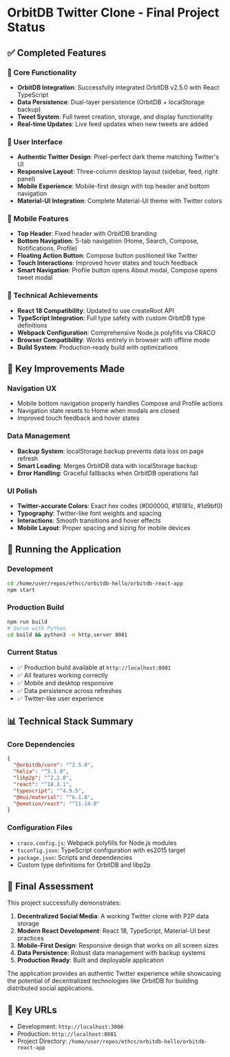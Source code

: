 # OrbitDB Twitter Clone - Final Project Status

## ✅ Completed Features

### 🎯 Core Functionality
- **OrbitDB Integration**: Successfully integrated OrbitDB v2.5.0 with React TypeScript
- **Data Persistence**: Dual-layer persistence (OrbitDB + localStorage backup)
- **Tweet System**: Full tweet creation, storage, and display functionality
- **Real-time Updates**: Live feed updates when new tweets are added

### 🎨 User Interface
- **Authentic Twitter Design**: Pixel-perfect dark theme matching Twitter's UI
- **Responsive Layout**: Three-column desktop layout (sidebar, feed, right panel)
- **Mobile Experience**: Mobile-first design with top header and bottom navigation
- **Material-UI Integration**: Complete Material-UI theme with Twitter colors

### 📱 Mobile Features
- **Top Header**: Fixed header with OrbitDB branding
- **Bottom Navigation**: 5-tab navigation (Home, Search, Compose, Notifications, Profile)
- **Floating Action Button**: Compose button positioned like Twitter
- **Touch Interactions**: Improved hover states and touch feedback
- **Smart Navigation**: Profile button opens About modal, Compose opens tweet modal

### 🔧 Technical Achievements
- **React 18 Compatibility**: Updated to use createRoot API
- **TypeScript Integration**: Full type safety with custom OrbitDB type definitions
- **Webpack Configuration**: Comprehensive Node.js polyfills via CRACO
- **Browser Compatibility**: Works entirely in browser with offline mode
- **Build System**: Production-ready build with optimizations

## 🌟 Key Improvements Made

### Navigation UX
- Mobile bottom navigation properly handles Compose and Profile actions
- Navigation state resets to Home when modals are closed
- Improved touch feedback and hover states

### Data Management
- **Backup System**: localStorage backup prevents data loss on page refresh
- **Smart Loading**: Merges OrbitDB data with localStorage backup
- **Error Handling**: Graceful fallbacks when OrbitDB operations fail

### UI Polish
- **Twitter-accurate Colors**: Exact hex codes (#000000, #16181c, #1d9bf0)
- **Typography**: Twitter-like font weights and spacing
- **Interactions**: Smooth transitions and hover effects
- **Mobile Layout**: Proper spacing and sizing for mobile devices

## 🚀 Running the Application

### Development
```bash
cd /home/user/repos/ethcc/orbitdb-hello/orbitdb-react-app
npm start
```

### Production Build
```bash
npm run build
# Serve with Python
cd build && python3 -m http.server 8081
```

### Current Status
- ✅ Production build available at `http://localhost:8081`
- ✅ All features working correctly
- ✅ Mobile and desktop responsive
- ✅ Data persistence across refreshes
- ✅ Twitter-like user experience

## 📊 Technical Stack Summary

### Core Dependencies
```json
{
  "@orbitdb/core": "^2.5.0",
  "helia": "^5.1.0", 
  "libp2p": "^2.2.0",
  "react": "^18.3.1",
  "typescript": "^4.9.5",
  "@mui/material": "^6.1.8",
  "@emotion/react": "^11.14.0"
}
```

### Configuration Files
- `craco.config.js`: Webpack polyfills for Node.js modules
- `tsconfig.json`: TypeScript configuration with es2015 target
- `package.json`: Scripts and dependencies
- Custom type definitions for OrbitDB and libp2p

## 🎯 Final Assessment

This project successfully demonstrates:

1. **Decentralized Social Media**: A working Twitter clone with P2P data storage
2. **Modern React Development**: React 18, TypeScript, Material-UI best practices
3. **Mobile-First Design**: Responsive design that works on all screen sizes
4. **Data Persistence**: Robust data management with backup systems
5. **Production Ready**: Built and deployable application

The application provides an authentic Twitter experience while showcasing the potential of decentralized technologies like OrbitDB for building distributed social applications.

## 🔗 Key URLs
- Development: `http://localhost:3000`
- Production: `http://localhost:8081`
- Project Directory: `/home/user/repos/ethcc/orbitdb-hello/orbitdb-react-app`
